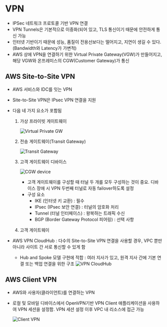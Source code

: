 # VPN

- IPSec 네트워크 프로토콜 기반 VPN 연결
- VPN Tunnels은 기본적으로 이중화(되어 있고, TLS 통신이기 때문에 안전하게 통신 가능
- 인터넷 기반이기 때문에 성능, 품질이 전용선보다는 떨어지고, 지연이 생길 수 있다. (Bandwidth와 Latency가 가변적)
- AWS 상에 VPN을 연결하기 위한 Virtual Private Gateway(VGW)가 만들어지고, 해당 VGW와 온프레미스의 CGW(Customer Gateway)가 통신

## AWS Site-to-Site VPN

- AWS 서비스와 IDC를 잇는 VPN
- Site-to-Site VPN은 IPsec VPN 연결을 지원
- 다음 네 가지 요소가 포함됨

  1. 가상 프라이빗 게이트웨이

     ![Virtual Private GW](https://docs.aws.amazon.com/ko_kr/vpn/latest/s2svpn/images/vpn-how-it-works-vgw.png)

  2. 전송 게이트웨이(Transit Gateway)

     ![Transit Gateway](https://docs.aws.amazon.com/ko_kr/vpn/latest/s2svpn/images/vpn-how-it-works-tgw.png)

  3. 고객 게이트웨이 디바이스

     ![CGW device](https://docs.aws.amazon.com/vpn/latest/s2svpn/images/cgw-high-level.png)

     - 고객 게이트웨이를 구성할 때 터널 두 개를 모두 구성하는 것이 중요. 디바이스 장애 시 VPN 두번째 터널로 자동 failover하도록 설정
     - 구성 요소
       - IKE (인터넷 키 교환) : 필수
       - IPsec (IPsec 보안 연결) : 터널의 암호화 처리
       - Tunnel (터널 인터페이스) : 왕복하는 트래픽 수신
       - BGP (Border Gateway Protocol 피어링) : 선택 사항

  4. 고객 게이트웨이

- AWS VPN CloudHub : 다수의 Site-to-Site VPN 연결을 사용할 경우, VPC 뿐만 아니라 사이트 간 서로 통신할 수 있게 함
  - Hub and Spoke 모델 구현에 적합 : 여러 지사가 있고, 원격 지사 간에 기본 연결 또는 백업 연결을 위한 구조
    ![VPN CloudHub](https://docs.aws.amazon.com/ko_kr/vpn/latest/s2svpn/images/AWS_VPN_CloudHub-diagram.png)

## AWS Client VPN

- AWS와 사용자(클라이언트)를 연결하는 VPN
- 로컬 및 모바일 디바이스에서 OpenVPN기반 VPN Client 애플리케이션을 사용하여 VPN 세션을 설정함. VPN 세션 설정 이후 VPC 내 리소스에 접근 가능

  ![Client VPN](https://docs.aws.amazon.com/ko_kr/vpn/latest/clientvpn-admin/images/architecture.png)
